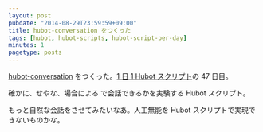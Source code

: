 ```yaml
---
layout: post
pubdate: "2014-08-29T23:59:59+09:00"
title: hubot-conversation をつくった
tags: [hubot, hubot-scripts, hubot-script-per-day]
minutes: 1
pagetype: posts
---
```

[hubot-conversation][gh:bouzuya/hubot-conversation] をつくった。[1 日 1 Hubot スクリプト][hubot-script-per-day]の 47 日目。

確かに、せやな、場合による で会話できるかを実験する Hubot スクリプト。

もっと自然な会話をさせてみたいなあ。人工無能を Hubot スクリプトで実現できないものかな。

[gh:bouzuya/hubot-conversation]: https://github.com/bouzuya/hubot-convertion
[hubot-script-per-day]: http://blog.bouzuya.net/posts?tags=hubot-script-per-day
